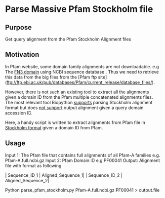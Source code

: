 # Parse Massive Pfam Stockholm file

## Purpose

Get query alignment from the Pfam Stockholm Alignment files

## Motivation 

In Pfam website, some domain family alignments are not downloadable. e.g The [FN3 domain](https://pfam.xfam.org/family/fn3#tabview=tab3) using NCBI sequence database . Thus we need to retrieve this data from the big files from the [Pfam ftp site] (ftp://ftp.ebi.ac.uk/pub/databases/Pfam/current_release/database_files/). 

However, there is not such an existing tool to extract all the alignments given a domain ID from the Pfam multiple concatenated alignments files. The most relevant tool Biopython [supports](https://biopython.org/DIST/docs/api/Bio.AlignIO.StockholmIO.StockholmIterator-class.html) parsing Stockholm alignment format but does [not support](https://github.com/biopython/biopython/issues/1977) output alignment given a query domain accession ID.    

Here, a handy script is written to extract alignments from Pfam file in [Stockholm format](http://sonnhammer.sbc.su.se/Stockholm.html) given a domain ID from Pfam. 

## Usage

Input 1: The Pfam file that contains full alignments of all Pfam-A families e.g. Pfam-A.full.ncbi.gz 
Input 2: Pfam Domain ID e.g PF00041
Output: Alignment file with format as following

| Sequence_ID_1 | Aligned_Sequence_1|
| Sequence_ID_2 | Aligned_Sequence_2|


Python parse_pfam_stockholm.py Pfam-A.full.ncbi.gz PF00041 > output.file 



